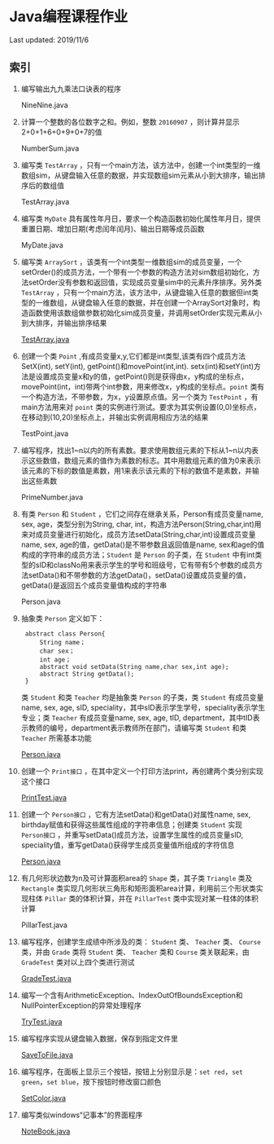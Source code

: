 # Java编程课程作业

Last updated: 2019/11/6

## 索引

1. 编写输出九九乘法口诀表的程序

    NineNine.java

2. 计算一个整数的各位数字之和。例如，整数 `20160907` ，则计算并显示2+0+1+6+0+9+0+7的值

    NumberSum.java

3. 编写类 `TestArray` ，只有一个main方法，该方法中，创建一个int类型的一维数组sim，从键盘输入任意的数据，并实现数组sim元素从小到大排序，输出排序后的数组值

    TestArray.java

4. 编写类 `MyDate` 具有属性年月日，要求一个构造函数初始化属性年月日，提供重置日期、增加日期(考虑闰年闰月)、输出日期等成员函数

    MyDate.java

5. 编写类 `ArraySort` ，该类有一个int类型一维数组sim的成员变量，一个setOrder()的成员方法，一个带有一个参数的构造方法对sim数组初始化，方法setOrder没有参数和返回值，实现成员变量sim中的元素升序排序。另外类 `TestArray` ，只有一个main方法，该方法中，从键盘输入任意的数据但int类型的一维数组，从键盘输入任意的数据，并在创建一个ArraySort对象时，构造函数使用该数组做参数初始化sim成员变量，并调用setOrder实现元素从小到大排序，并输出排序结果

    [TestArray.java](./classarray)

6. 创建一个类 `Point` ,有成员变量x,y,它们都是int类型,该类有四个成员方法SetX(int), setY(int), getPoint()和movePoint(int,int). setx(int)和setY(int)方法是设置成员变量x和y的值，getPoint()则是获得由x，y构成的坐标点，movePoint(int，int)带两个int参数，用来修改x，y构成的坐标点。`point` 类有一个构造方法，不带参数，为x，y设置原点值。另一个类为 `TestPoint` ，有 main方法用来对 `point` 类的实例进行测试。要求为其实例设置(0,0)坐标点，在移动到(10,20)坐标点上，并输出实例调用相应方法的结果

    TestPoint.java

7. 编写程序，找出1\~n以内的所有素数。要求使用数组元素的下标从1\~n以内表示这些数值，数组元素的值作为素数的标志。其中用数组元素的值为0来表示该元素的下标的数值是素数，用1来表示该元素的下标的数值不是素数，并输出这些素数

    PrimeNumber.java

8. 有类 `Person` 和 `Student` ，它们之间存在继承关系，Person有成员变量name, sex, age，类型分别为String, char, int，构造方法Person(String,char,int)用来对成员变量进行初始化，成员方法setData(String,char,int)设置成员变量name, sex, age的值，getData()是不带参数且返回值是name, sex和age的值构成的字符串的成员方法；`Student` 是 `Person` 的子类，在 `Student` 中有int类型的sID和classNo用来表示学生的学号和班级号，它有带有5个参数的成员方法setData()和不带参数的方法getData()，setData()设置成员变量的值，getData()是返回五个成员变量值构成的字符串

    Person.java

9. 抽象类 `Person` 定义如下：

        abstract class Person{
            String name；
            char sex；
            int age；
            abstract void setData(String name,char sex,int age);
            abstract String getData();
        }

    类 `Student` 和类 `Teacher` 均是抽象类 `Person` 的子类，类 `Student` 有成员变量name, sex, age, sID, speciality，其中sID表示学生学号，speciality表示学生专业；类 `Teacher` 有成员变量name, sex, age, tID, department，其中tID表示教师的编号，department表示教师所在部门，请编写类 `Student` 和类 `Teacher` 所需基本功能

    [Person.java](./abstractperson)

10. 创建一个 `Print接口` ，在其中定义一个打印方法print，再创建两个类分别实现这个接口

    [PrintTest.java](./interfacetest)

11. 创建一个 `Person接口` ，它有方法setData()和getData()对属性name, sex, birthday赋值和获得这些属性组成的字符串信息；创建类 `Student` 实现 `Person接口` ，并重写setData()成员方法，设置学生属性的成员变量sID, speciality值，重写getData()获得学生成员变量值所组成的字符信息

    [Person.java](./interfacetest)

12. 有几何形状边数为n及可计算面积area的 `Shape` 类，其子类 `Triangle` 类及 `Rectangle` 类实现几何形状三角形和矩形面积area计算，利用前三个形状类实现柱体 `Pillar` 类的体积计算，并在 `PillarTest` 类中实现对某一柱体的体积计算

    PillarTest.java

13. 编写程序，创建学生成绩中所涉及的类： `Student` 类、 `Teacher` 类、 `Course` 类，并由 `Grade` 类将 `Student` 类、 `Teacher` 类和 `Course` 类关联起来，由 `GradeTest` 类对以上四个类进行测试

    [GradeTest.java](./grade)

14. 编写一个含有ArithmeticException、IndexOutOfBoundsException和NullPointerException的异常处理程序

    [TryTest.java](./throwable)

15. 编写程序实现从键盘输入数据，保存到指定文件里

    [SaveToFile.java](./savetofile)

16. 编写程序，在面板上显示三个按钮，按钮上分别显示是：`set red`，`set green`，`set blue`，按下按钮时修改窗口颜色

    [SetColor.java](./gui)

17. 编写类似windows“记事本”的界面程序

    [NoteBook.java](./gui)
